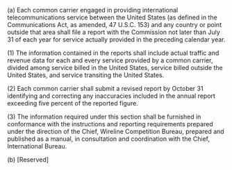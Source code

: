 (a) Each common carrier engaged in providing international telecommunications service between the United States (as defined in the Communications Act, as amended, 47 U.S.C. 153) and any country or point outside that area shall file a report with the Commission not later than July 31 of each year for service actually provided in the preceding calendar year.

(1) The information contained in the reports shall include actual traffic and revenue data for each and every service provided by a common carrier, divided among service billed in the United States, service billed outside the United States, and service transiting the United States.

(2) Each common carrier shall submit a revised report by October 31 identifying and correcting any inaccuracies included in the annual report exceeding five percent of the reported figure.

(3) The information required under this section shall be furnished in conformance with the instructions and reporting requirements prepared under the direction of the Chief, Wireline Competition Bureau, prepared and published as a manual, in consultation and coordination with the Chief, International Bureau.

(b) [Reserved]

